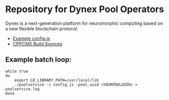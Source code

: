 # Repository for Dynex Pool Operators
Dynex is a next-generation platform for neuromorphic computing based on a new flexible blockchain protocol.

- [Example config.js](https://github.com/dynexcoin/pooloperators/blob/main/config.js)
- [CPPCMS Build Sources](https://github.com/dynexcoin/pooloperators/blob/main/cppcms.tar.gz)

## Example batch loop:

```
while true
do
    export LD_LIBRARY_PATH=/usr/local/lib
    ./poolservice -c config.js -pool_uuid <YOURPOOLUUID> > poolservice.log
done
```
